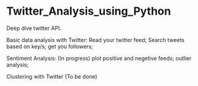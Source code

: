 # Twitter_Analysis_using_Python
Deep dive twitter API.

Basic data analysis with Twitter: 
Read your twitter feed;
Search tweets based on key/s;
get you followers;


Sentiment Analysis: (In progress)
plot positive and negetive feeds;
outlier analysis;


Clustering with Twitter (To be done)


